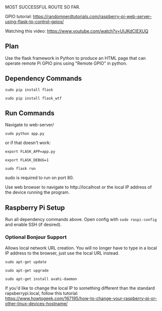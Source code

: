 MOST SUCCESSFUL ROUTE SO FAR. 

GPIO tutorial: https://randomnerdtutorials.com/raspberry-pi-web-server-using-flask-to-control-gpios/

Watching this video: https://www.youtube.com/watch?v=UIJKdCIEXUQ

## Plan
Use the flask framework in Python to produce an HTML page that can operate remote Pi GPIO pins using "Remote GPIO" in python.

## Dependency Commands
```
sudo pip install flask

sudo pip install flask_wtf
```

## Run Commands
Navigate to web-server/
```
sudo python app.py
```
or if that doesn't work:
```
export FLASK_APP=app.py

export FLASK_DEBUG=1

sudo flask run
```
sudo is required to run on port 80.

Use web browser to navigate to http://localhost or the local IP address of the device running the program.

## Raspberry Pi Setup
Run all dependency commands above.
Open config with ```sudo raspi-config``` and enable SSH (if desired).

### Optional Bonjour Support
Allows local network URL creation. You will no longer have to type in a local IP address to the browser, just use the local URL instead.
```
sudo apt-get update

sudo apt-get upgrade

sudo apt-get install avahi-daemon
```
If you'd like to change the local IP to something different than the standard rapsberrypi.local, follow this tutorial: https://www.howtogeek.com/167195/how-to-change-your-raspberry-pi-or-other-linux-devices-hostname/

